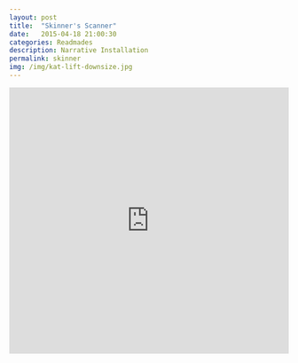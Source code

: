 ```yaml
---
layout: post
title:  "Skinner's Scanner"
date:   2015-04-18 21:00:30
categories: Readmades
description: Narrative Installation
permalink: skinner
img: /img/kat-lift-downsize.jpg
---
```

<div>
	<iframe width="100%" height="480" src="https://www.youtube.com/embed/VqxwXtlUiYg" frameborder="0" allowfullscreen></iframe>
</div>

 <!-- <img src="{{post.img}}" class="img-responsive" alt="Responsive image"> -->


[jekyll]:      http://jekyllrb.com
[jekyll-gh]:   https://github.com/jekyll/jekyll
[jekyll-help]: https://github.com/jekyll/jekyll-help

